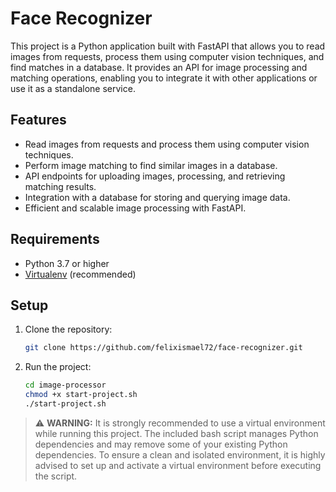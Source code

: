 # Face Recognizer

This project is a Python application built with FastAPI that allows you to read images from requests, process them using computer vision techniques, and find matches in a database. It provides an API for image processing and matching operations, enabling you to integrate it with other applications or use it as a standalone service.

## Features

- Read images from requests and process them using computer vision techniques.
- Perform image matching to find similar images in a database.
- API endpoints for uploading images, processing, and retrieving matching results.
- Integration with a database for storing and querying image data.
- Efficient and scalable image processing with FastAPI.

## Requirements

- Python 3.7 or higher
- [Virtualenv](https://virtualenv.pypa.io/) (recommended)


## Setup

1. Clone the repository:

   ```bash
   git clone https://github.com/felixismael72/face-recognizer.git
   ```

2. Run the project:
   
   ```bash
   cd image-processor
   chmod +x start-project.sh
   ./start-project.sh
   ```


> ⚠️ **WARNING:** It is strongly recommended to use a virtual environment while running this project. The included bash script manages Python dependencies and may remove some of your existing Python dependencies. To ensure a clean and isolated environment, it is highly advised to set up and activate a virtual environment before executing the script.
